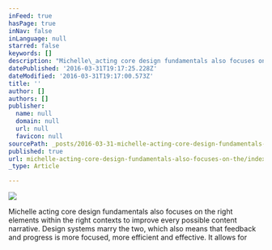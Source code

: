 ```yaml
---
inFeed: true
hasPage: true
inNav: false
inLanguage: null
starred: false
keywords: []
description: "Michelle\_acting core design fundamentals also focuses on the right elements within the right contexts to improve every possible content narrative. Design systems marry the two, which also means that feedback and progress is more focused, more efficient and effective. It allows for"
datePublished: '2016-03-31T19:17:25.228Z'
dateModified: '2016-03-31T19:17:00.573Z'
title: ''
author: []
authors: []
publisher:
  name: null
  domain: null
  url: null
  favicon: null
sourcePath: _posts/2016-03-31-michelle-acting-core-design-fundamentals-also-focuses-on-the.md
published: true
url: michelle-acting-core-design-fundamentals-also-focuses-on-the/index.html
_type: Article

---
```

![](https://the-grid-user-content.s3-us-west-2.amazonaws.com/ac8c3e86-3f27-4e6e-a064-f146b9d4b59b.jpg)

Michelle acting core design fundamentals also focuses on the right elements within the right contexts to improve every possible content narrative. Design systems marry the two, which also means that feedback and progress is more focused, more efficient and effective. It allows for